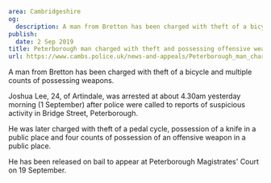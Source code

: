 ```yaml
area: Cambridgeshire
og:
  description: A man from Bretton has been charged with theft of a bicycle and multiple counts of possessing weapons.
publish:
  date: 2 Sep 2019
title: Peterborough man charged with theft and possessing offensive weapons
url: https://www.cambs.police.uk/news-and-appeals/Peterborough_man_charged_theft_offensive_weapons
```

A man from Bretton has been charged with theft of a bicycle and multiple counts of possessing weapons.

Joshua Lee, 24, of Artindale, was arrested at about 4.30am yesterday morning (1 September) after police were called to reports of suspicious activity in Bridge Street, Peterborough.

He was later charged with theft of a pedal cycle, possession of a knife in a public place and four counts of possession of an offensive weapon in a public place.

He has been released on bail to appear at Peterborough Magistrates' Court on 19 September.
